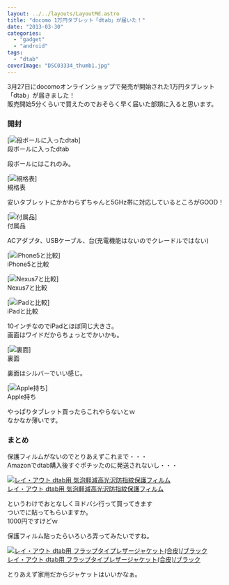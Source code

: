 ```yaml
---
layout: ../../layouts/LayoutMd.astro
title: "docomo 1万円タブレット「dtab」が届いた！"
date: "2013-03-30"
categories: 
  - "gadget"
  - "android"
tags: 
  - "dtab"
coverImage: "DSC03334_thumb1.jpg"
---
```


3月27日にdocomoオンラインショップで発売が開始された1万円タブレット「dtab」が届きました！  
販売開始5分くらいで買えたのでおそらく早く届いた部類に入ると思います。

### 開封

[![段ボールに入ったdtab](/wp/images/DSC03334_thumb.jpg "段ボールに入ったdtab")]  
段ボールに入ったdtab

段ボールにはこれのみ。

[![規格表](/wp/images/DSC03335_thumb.jpg "規格表")]  
規格表

安いタブレットにかかわらずちゃんと5GHz帯に対応しているところがGOOD！

[![付属品](/wp/images/DSC03339_thumb.jpg "付属品")]  
付属品

ACアダプタ、USBケーブル、台(充電機能はないのでクレードルではない)

[![iPhone5と比較](/wp/images/DSC03336_thumb.jpg "iPhone5と比較")]  
iPhone5と比較

[![Nexus7と比較](/wp/images/DSC03337_thumb.jpg "Nexus7と比較")]  
Nexus7と比較

[![iPadと比較](/wp/images/DSC03338_thumb.jpg "iPadと比較")]  
iPadと比較

10インチなのでiPadとほぼ同じ大きさ。  
画面はワイドだからちょっとでかいかも。

[![裏面](/wp/images/DSC03340_thumb.jpg "裏面")]  
裏面

裏面はシルバーでいい感じ。

[![Apple持ち](/wp/images/DSC03341_thumb.jpg "Apple持ち")]  
Apple持ち

やっぱりタブレット買ったらこれやらないとｗ  
なかなか薄いです。

### まとめ

保護フィルムがないのでとりあえずこれまで・・・  
Amazonでdtab購入後すぐポチッたのに発送されないし・・・

[![レイ・アウト dtab用 気泡軽減高光沢防指紋保護フィルム](/wp/images/51jHctkDnnL._SL160_.jpg)  
レイ・アウト dtab用 気泡軽減高光沢防指紋保護フィルム  
](https://www.amazon.co.jp/exec/obidos/ASIN/B00C0PQ3MW/mizuka123-22/ref=nosim)

というわけでおとなしくヨドバシ行って買ってきます  
ついでに貼ってもらいますか。  
1000円ですけどｗ

保護フィルム貼ったらいろいろ弄ってみたいですね。

[![レイ・アウト dtab用 フラップタイプレザージャケット(合皮)/ブラック](/wp/images/41eU1ztF3zL._SL160_.jpg)  
レイ・アウト dtab用 フラップタイプレザージャケット(合皮)/ブラック  
](https://www.amazon.co.jp/exec/obidos/ASIN/B00C0PQ2VY/mizuka123-22/ref=nosim)

とりあえず家用だからジャケットはいいかなぁ。
